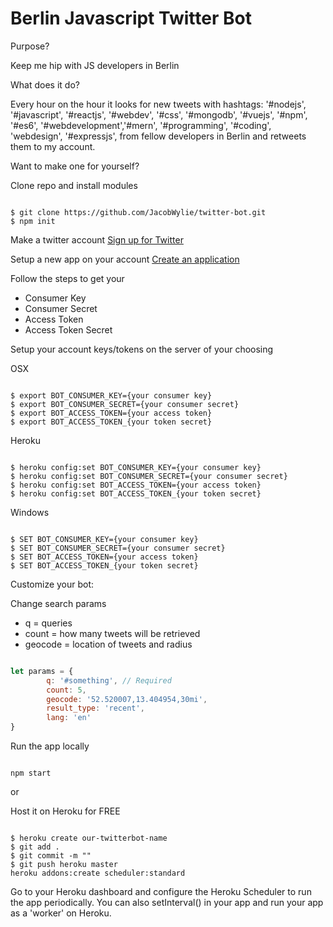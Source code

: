 # Berlin Javascript Twitter Bot

Purpose?

Keep me hip with JS developers in Berlin

What does it do?

Every hour on the hour it looks for new tweets with hashtags: '#nodejs', '#javascript', '#reactjs', '#webdev', '#css', '#mongodb', '#vuejs', '#npm', '#es6', '#webdevelopment','#mern', '#programming', '#coding', 'webdesign', '#expressjs', from fellow developers in Berlin and retweets them to my account.


Want to make one for yourself?


Clone repo and install modules

```

$ git clone https://github.com/JacobWylie/twitter-bot.git
$ npm init

``` 


Make a twitter account
[Sign up for Twitter](https://twitter.com/signup?lang=en)

Setup a new app on your account
[Create an application](https://apps.twitter.com/app/new)

Follow the steps to get your
- Consumer Key
- Consumer Secret
- Access Token
- Access Token Secret


Setup your account keys/tokens on the server of your choosing

OSX

```

$ export BOT_CONSUMER_KEY={your consumer key}
$ export BOT_CONSUMER_SECRET={your consumer secret}
$ export BOT_ACCESS_TOKEN={your access token}
$ export BOT_ACCESS_TOKEN_{your token secret}

```

Heroku

```

$ heroku config:set BOT_CONSUMER_KEY={your consumer key}
$ heroku config:set BOT_CONSUMER_SECRET={your consumer secret}
$ heroku config:set BOT_ACCESS_TOKEN={your access token}
$ heroku config:set BOT_ACCESS_TOKEN_{your token secret}

```

Windows

```

$ SET BOT_CONSUMER_KEY={your consumer key}
$ SET BOT_CONSUMER_SECRET={your consumer secret}
$ SET BOT_ACCESS_TOKEN={your access token}
$ SET BOT_ACCESS_TOKEN_{your token secret}

```


Customize your bot:

Change search params
- q = queries
- count = how many tweets will be retrieved
- geocode = location of tweets and radius

```javascript

let params = {
    	q: '#something', // Required
    	count: 5,
    	geocode: '52.520007,13.404954,30mi',
    	result_type: 'recent',
    	lang: 'en'    
}

```

Run the app locally

```

npm start

```

or 

Host it on Heroku for FREE

```

$ heroku create our-twitterbot-name
$ git add .
$ git commit -m ""
$ git push heroku master
heroku addons:create scheduler:standard

```

Go to your Heroku dashboard and configure the Heroku Scheduler to run the app periodically. You can also setInterval() in your app and run your app as a 'worker' on Heroku.

























